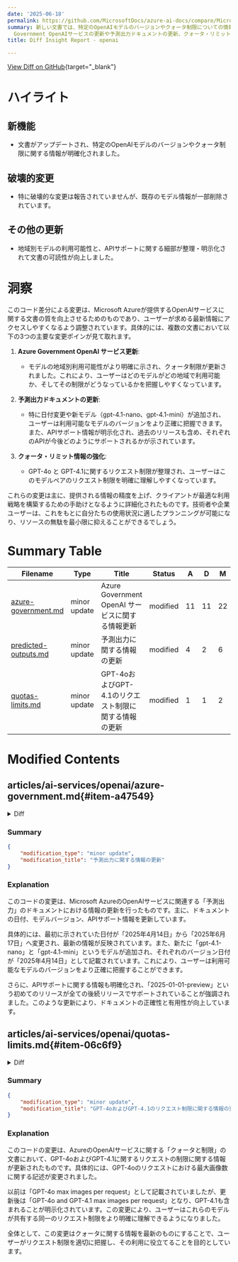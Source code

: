 ```yaml
---
date: '2025-06-18'
permalink: https://github.com/MicrosoftDocs/azure-ai-docs/compare/MicrosoftDocs:ba67d73...MicrosoftDocs:2e48ee2
summary: 新しい文書では、特定のOpenAIモデルのバージョンやクォータ制限についての情報が更新され、明確化されました。大きな破壊的変更はありませんが、一部の既存モデル情報が削除されています。また、地域別のモデル利用可能性やAPIサポートに関する情報も整理され、可読性が向上しました。この変更は、ユーザーが最新の情報にアクセスしやすくすることを目的としており、特にAzure
  Government OpenAIサービスの更新や予測出力ドキュメントの更新、クォータ・リミットの強化が行われています。これにより、技術者や企業ユーザーは情報をもとに効果的なプランニングが可能になり、リソースの無駄を最小限に抑えることが期待されます。
title: Diff Insight Report - openai

---
```


[View Diff on GitHub](https://github.com/MicrosoftDocs/azure-ai-docs/compare/MicrosoftDocs:ba67d73...MicrosoftDocs:2e48ee2){target="_blank"}

# ハイライト

## 新機能
- 文書がアップデートされ、特定のOpenAIモデルのバージョンやクォータ制限に関する情報が明確化されました。

## 破壊的変更
- 特に破壊的な変更は報告されていませんが、既存のモデル情報が一部削除されています。

## その他の更新
- 地域別モデルの利用可能性と、APIサポートに関する細部が整理・明示化されて文書の可読性が向上しました。

# 洞察

このコード差分による変更は、Microsoft Azureが提供するOpenAIサービスに関する文書の質を向上させるためのものであり、ユーザーが求める最新情報にアクセスしやすくなるよう調整されています。具体的には、複数の文書において以下の3つの主要な変更ポインが見て取れます。

1. **Azure Government OpenAI サービス更新**:
   - モデルの地域別利用可能性がより明確に示され、クォータ制限が更新されました。これにより、ユーザーはどのモデルがどの地域で利用可能か、そしてその制限がどうなっているかを把握しやすくなっています。

2. **予測出力ドキュメントの更新**:
   - 特に日付変更や新モデル（gpt-4.1-nano、gpt-4.1-mini）が追加され、ユーザーは利用可能なモデルのバージョンをより正確に把握できます。また、APIサポート情報が明示化され、過去のリリースも含め、それぞれのAPIが今後どのようにサポートされるかが示されています。

3. **クォータ・リミット情報の強化**:
   - GPT-4o と GPT-4.1に関するリクエスト制限が整理され、ユーザーはこのモデルペアのリクエスト制限を明確に理解しやすくなっています。

これらの変更は主に、提供される情報の精度を上げ、クライアントが最適な利用戦略を構築するための手助けとなるように詳細化されたものです。技術者や企業ユーザーは、これをもとに自分たちの使用状況に適したプランニングが可能になり、リソースの無駄を最小限に抑えることができるでしょう。

# Summary Table
|  Filename  | Type |    Title    | Status | A  | D  | M  |
|------------|------|-------------|--------|----|----|----|
| [azure-government.md](#item-a47549) | minor update | Azure Government OpenAI サービスに関する情報更新 | modified | 11 | 11 | 22 | 
| [predicted-outputs.md](#item-212eb9) | minor update | 予測出力に関する情報の更新 | modified | 4 | 2 | 6 | 
| [quotas-limits.md](#item-06c6f9) | minor update | GPT-4oおよびGPT-4.1のリクエスト制限に関する情報の更新 | modified | 1 | 1 | 2 | 


# Modified Contents
## articles/ai-services/openai/azure-government.md{#item-a47549}

<details>
<summary>Diff</summary>
````diff
@@ -26,10 +26,10 @@ The following sections show model availability by region and deployment type. Mo
 <br>
 
 ## Standard deployment model availability
-|   **Region**  | **o3-mini USGov DataZone** | **gpt-4o**, **2024-05-13** | **gpt-4o-mini**, **2024-07-18** | **gpt-4**, **1106-Preview** | **gpt-35-turbo**, **0125** | **text-embedding-3-large**, **1** | **text-embedding-3-small**, **1** | **text-embedding-ada-002**, **2** |
-|:--------------|:--------------------------:|:--------------------------:|:-------------------------------:|:---------------------------:|:--------------------------:|:---------------------------------:|:---------------------------------:|:---------------------------------:|
-| usgovarizona  | ✅ | ✅ | ✅ | ✅ | ✅ | ✅ | ✅ | ✅ |
-| usgovvirginia | ✅ | ✅ | -  | ✅ | ✅ | - | - | ✅ |
+|   **Region**  | **o3-mini USGov DataZone** | **gpt-4o**, **2024-05-13** | **gpt-4o-mini**, **2024-07-18** | **gpt-35-turbo**, **0125** | **text-embedding-3-large**, **1** | **text-embedding-3-small**, **1** | **text-embedding-ada-002**, **2** |
+|:--------------|:--------------------------:|:--------------------------:|:-------------------------------:|:--------------------------:|:---------------------------------:|:---------------------------------:|:---------------------------------:|
+| usgovarizona  | ✅ | ✅ | ✅ | ✅ | ✅ | ✅ | ✅ |
+| usgovvirginia | ✅ | ✅ | -  | ✅ | - | - | ✅ |
 
 * USGov DataZone provides access to the model from both usgovarizona and usgovvirginia.
 * Data stored at rest remains in the designated Azure region of the resource.
@@ -39,17 +39,17 @@ Data zone standard deployments are available in the same Azure OpenAI resource a
 
 To request quota increases for these models, submit a request at [https://aka.ms/AOAIGovQuota](https://aka.ms/AOAIGovQuota). Note the following maximum quota limits allowed via that form:
 
-| **gpt-4o** | **gpt-4o-mini** | **gpt-4** | **gpt-35-turbo** | **text-embedding-3-large** | **text-embedding-ada-002**|
-|:----------:|:---------------:|:---------:|:----------------:|:--------------------------:|:-------------------------:|
-|    300k    |      600k       |    200k   |      500k        |            700k            |           700k            |
+| **gpt-4o** | **gpt-4o-mini** | **gpt-35-turbo** | **text-embedding-3-large** | **text-embedding-ada-002**|
+|:----------:|:---------------:|:----------------:|:--------------------------:|:-------------------------:|
+|    300k    |      600k       |      500k        |            700k            |           700k            |
 
 <br>
 
 ## Provisioned deployment model availability
-|   **Region**  | **gpt-4o**, **2024-05-13** | **gpt-4o-mini**, **2024-07-18** | **gpt-4**, **1106-Preview** | **gpt-35-turbo**, **0125** |
-|:--------------|:--------------------------:|:-------------------------------:|:---------------------------:|:--------------------------:|
-| usgovarizona  | ✅ | - | - | ✅ |
-| usgovvirginia | ✅ | - | - | ✅ |
+|   **Region**  | **gpt-4o**, **2024-05-13** | **gpt-4o-mini**, **2024-07-18** | **gpt-35-turbo**, **0125** |
+|:--------------|:--------------------------:|:-------------------------------:|:--------------------------:|
+| usgovarizona  | ✅ | - | ✅ |
+| usgovvirginia | ✅ | - | ✅ |
 
 <br>
 
````
</details>

### Summary

```json
{
    "modification_type": "minor update",
    "modification_title": "Azure Government OpenAI サービスに関する情報更新"
}
```

### Explanation
このコードの変更は、MicrosoftのAzure GovernmentにおけるOpenAIサービスの文書に関するものであり、主にモデルの提供状況とクォータ制限に関する情報が更新されています。具体的には、モデルの地域別の利用可能性を示すテーブルのフォーマットが変更され、以前のテーブルよりも情報が整理されています。また、モデルごとの最大クォータ制限が明確になり、特定のモデル（gpt-4o-miniやgpt-35-turboなど）のデータが削除されています。

変更は全体で22行に及び、11行の追加と11行の削除が行われました。これにより、文書がより簡潔かつ理解しやすくなっています。また、新しいリンクが提供され、クォータ増加リクエストの手続きについての情報も引き続き含まれています。それにより、Azure Governmentユーザーは利用可能なモデルとその最大制約についての詳細をより容易に把握できるようになっています。

## articles/ai-services/openai/how-to/predicted-outputs.md{#item-212eb9}

<details>
<summary>Diff</summary>
````diff
@@ -6,7 +6,7 @@ services: cognitive-services
 manager: nitinme
 ms.service: azure-ai-openai
 ms.topic: how-to
-ms.date: 04/14/2025
+ms.date: 06/17/2025
 author: mrbullwinkle
 ms.author: mbullwin
 recommendations: false
@@ -22,10 +22,12 @@ Predicted outputs can improve model response latency for chat completions calls
 - `gpt-4o` version: `2024-08-06`
 - `gpt-4o` version: `2024-11-20`
 - `gpt-4.1` version: `2025-04-14`
+- `gpt-4.1-nano` version: `2025-04-14`
+- `gpt-4.1-mini` version: `2025-04-14`
 
 ## API support
 
-- `2025-01-01-preview`
+First introduced in `2025-01-01-preview`. Supported in all subsequent releases. 
 
 ## Unsupported features
 
````
</details>

### Summary

```json
{
    "modification_type": "minor update",
    "modification_title": "予測出力に関する情報の更新"
}
```

### Explanation
このコードの変更は、Microsoft AzureのOpenAIサービスに関連する「予測出力」のドキュメントにおける情報の更新を行ったものです。主に、ドキュメントの日付、モデルバージョン、APIサポート情報を更新しています。

具体的には、最初に示されていた日付が「2025年4月14日」から「2025年6月17日」へ変更され、最新の情報が反映されています。また、新たに「gpt-4.1-nano」と「gpt-4.1-mini」というモデルが追加され、それぞれのバージョン日付が「2025年4月14日」として記載されています。これにより、ユーザーは利用可能なモデルのバージョンをより正確に把握することができます。

さらに、APIサポートに関する情報も明確化され、「2025-01-01-preview」という初めてのリリースが全ての後続リリースでサポートされていることが強調されました。このような更新により、ドキュメントの正確性と有用性が向上しています。

## articles/ai-services/openai/quotas-limits.md{#item-06c6f9}

<details>
<summary>Diff</summary>
````diff
@@ -49,7 +49,7 @@ The following sections provide you with a quick guide to the default quotas and
 | Max file size for Assistants & fine-tuning | 512 MB<br/><br/>200 MB via [Azure AI Foundry portal](https://ai.azure.com/?cid=learnDocs) |
 | Max size for all uploaded files for Assistants |200 GB |
 | Assistants token limit | 2,000,000 token limit |
-| GPT-4o max images per request (# of images in the messages array/conversation history) | 50 |
+| GPT-4o and GPT-4.1 max images per request (# of images in the messages array/conversation history) | 50 |
 | GPT-4 `vision-preview` & GPT-4 `turbo-2024-04-09` default max tokens | 16 <br><br> Increase the `max_tokens` parameter value to avoid truncated responses. GPT-4o max tokens defaults to 4096. |
 | Max number of custom headers in API requests<sup>1</sup> | 10 |
 | Message character limit | 1048576 |
````
</details>

### Summary

```json
{
    "modification_type": "minor update",
    "modification_title": "GPT-4oおよびGPT-4.1のリクエスト制限に関する情報の更新"
}
```

### Explanation
このコードの変更は、AzureのOpenAIサービスに関する「クォータと制限」の文書において、GPT-4oおよびGPT-4.1に関するリクエストの制限に関する情報が更新されたものです。具体的には、GPT-4oのリクエストにおける最大画像数に関する記述が変更されました。

以前は「GPT-4o max images per request」として記載されていましたが、更新後は「GPT-4o and GPT-4.1 max images per request」となり、GPT-4.1も含まれることが明示化されています。この変更により、ユーザーはこれらのモデルが共有する同一のリクエスト制限をより明確に理解できるようになりました。

全体として、この変更はクォータに関する情報を最新のものにすることで、ユーザーがリクエスト制限を適切に把握し、その利用に役立てることを目的としています。


